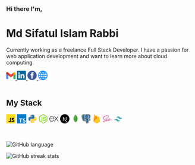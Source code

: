 ### **Hi there I'm**,

# **Md Sifatul Islam Rabbi**

Currently working as a freelance Full Stack Developer. I have a passion for web application development and want to learn more about cloud computing.

<a href="mailto:mdsifatulislam.rabbi@gmail.com" target="_blank">
  <code><img src="./icons/gmail.svg" alt="Gmail" height="25" /></code>
</a>
<a href="https://linkedin.com/in/temujins" target="_blank">
  <code><img src="./icons/linkedin.svg" alt="LinkedIn" height="25" /></code>
</a>
<a href="https://facebook.com/ttemujins" target="_blank">
  <code><img src="./icons/facebook.svg" alt="Facebook" height="25" /></code>
</a>
<a href="https://sifatulrabbi.github.io" target="_blank">
  <code><img src="./icons/web.svg" alt="Website" height="25" /></code>
</a>

<br/>
<br/>

## My Stack

<code><img src="./icons/javascript.svg" alt="JavaScript" height="25" /></code>
<code><img src="./icons/typescript.svg" alt="TypeScript" height="25" /></code>
<code><img src="./icons/python.svg" height="25" /></code>
<code><img src="./icons/nodejs.svg" alt="Node.js" height="25" /></code>
<code><img src="./icons/express.svg" alt="Express.js" height="25" /></code>
<code><img src="./icons/nextjs.svg" alt="Next.js" height="25" /></code>
<code><img src="./icons/mongodb.svg" alt="MongoDB" height="25" /></code>
<code><img src="./icons/postgresql.svg" alt="PostgreSQL" height="25" /></code>
<code><img src="./icons/firebase.svg" alt="Firebase" height="25" /></code>
<code><img src="./icons/sass.svg" alt="SCSS" height="25" /></code>
<code><img src="./icons/tailwindcss.svg" alt="TailwindCSS" height="25" /></code>


<br/>

![GitHub language](https://github-readme-stats.vercel.app/api/top-langs/?username=sifatulrabbi&layout=compact&theme=tokyonight)
<!--
![Full stack E-Commerce shop](https://github-readme-stats.anuraghazra1.vercel.app/api/pin/?username=sifatulrabbi&repo=fullstack-ecommerce-shop&theme=tokyonight)

![My portfolio](https://github-readme-stats.anuraghazra1.vercel.app/api/pin/?username=sifatulrabbi&repo=sifatulrabbi.github.io&theme=tokyonight) 

-->
<!--
![Git hub status](https://github-readme-stats.anuraghazra1.vercel.app/api?username=sifatulrabbi&show_icons=true&include_all_commits=true&theme=tokyonight)
-->

![GitHub streak stats](https://github-readme-streak-stats.herokuapp.com/?user=sifatulrabbi&theme=tokyonight)
